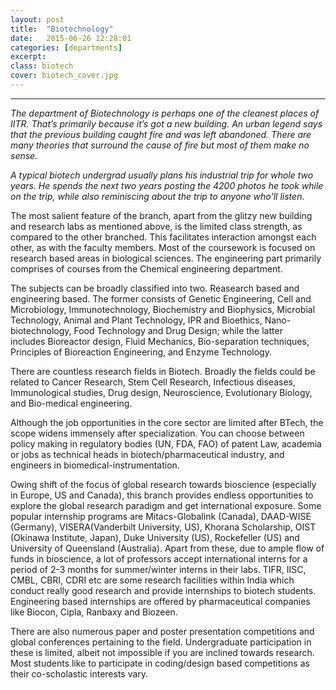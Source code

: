 ```yaml
---
layout: post
title:  "Biotechnology"
date:   2015-06-26 12:28:01
categories: [departments]
excerpt: 
class: biotech
cover: biotech_cover.jpg
--- 	
```

--------------------------------
_The department of Biotechnology is perhaps one of the cleanest places of IITR. That’s primarily
because it’s got a new building. An urban legend says that the previous building caught fire and 
was left abandoned. There are many theories that surround the cause of fire but most of them 
make no sense._

_A typical biotech undergrad usually plans his industrial trip for whole two years. He spends the 
next two years posting the 4200 photos he took while on the trip, while also reminiscing about 
the trip to anyone who'll listen._

The most salient feature of the branch, apart from the glitzy new building and research labs as 
mentioned above, is the limited class strength, as compared to the other branched. This 
facilitates interaction amongst each other, as with the faculty members. Most of the 
coursework is focused on research based areas in biological sciences. The engineering part 
primarily comprises of courses from the Chemical engineering department.

The subjects can be broadly classified into two. Reasearch based and engineering based.
The former consists of Genetic Engineering, Cell and Microbiology, Immunotechnology, 
Biochemistry and Biophysics, Microbial Technology, Animal and Plant Technology, IPR and 
Bioethics, Nano-biotechnology, Food Technology and Drug Design; while the latter 
includes Bioreactor design, Fluid Mechanics, Bio-separation techniques, Principles of 
Bioreaction Engineering, and Enzyme Technology.

There are countless research fields in Biotech. Broadly the fields could be related to Cancer 
Research, Stem Cell Research, Infectious diseases, Immunological studies, Drug design, 
Neuroscience, Evolutionary Biology, and Bio-medical engineering.

Although the job opportunities in the core sector are limited after BTech, the scope widens 
immensely after specialization. You can choose between policy making in regulatory bodies 
(UN, FDA, FAO) of patent Law, academia or jobs as technical heads in biotech/pharmaceutical 
industry, and engineers in biomedical-instrumentation.

Owing shift of the focus of global research towards bioscience (especially in Europe, US and 
Canada), this branch provides endless opportunities to explore the global research paradigm 
and get international exposure. Some popular internship programs are Mitacs-Globalink 
(Canada), DAAD-WISE (Germany), VISERA(Vanderbilt University, US), Khorana Scholarship, OIST 
(Okinawa Institute, Japan), Duke University (US), Rockefeller (US) and University of Queensland 
(Australia). Apart from these, due to ample flow of funds in bioscience, a lot of professors 
accept international interns for a period of 2-3 months for summer/winter interns in their labs. 
TIFR, IISC, CMBL, CBRI, CDRI etc are some research facilities within India which conduct really 
good research and provide internships to biotech students. Engineering based internships are 
offered by pharmaceutical companies like Biocon, Cipla, Ranbaxy and Biozeen.

There are also numerous paper and poster presentation competitions and global conferences pertaining to the field. Undergraduate participation in these is limited, albeit not impossible if you are inclined towards research. 
Most students like to participate in coding/design based competitions as their co-scholastic 
interests vary.

